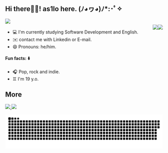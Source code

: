 ## Hi there👋🏻!  as1lo here.   (ﾉ◕ヮ◕)ﾉ*:･ﾟ✧
<img height="50cm" src="https://user-images.githubusercontent.com/99282105/159739835-eafdbd6d-d8dd-4bc9-86c7-a97f13e53ad2.png">
<div>
  <img align="right" heigh="5cm" src="https://media.giphy.com/media/H6PNB75ZvYUDZmREn3/giphy.gif">
</div>


<div>
  <img align="right" height="150cm" src="https://media.giphy.com/media/oOdlDgWuC7ZviN1pIQ/giphy.gif">
</div>

- 💻 I'm currently studying Software Development and English.
- ✉️ contact me with Linkedin or E-mail.
- 😄 Pronouns: he/him.

#### Fun facts: ⬇️
- 🎧 Pop, rock and indie.
- ♊ I'm 19 y.o.
## More

<div>
  <a href="https://br.linkedin.com/in/aislan-mota-719799234/en?trk=people-guest_people_search-card"><img src="https://img.shields.io/badge/LinkedIn-0077B5?style=for-the-badge&logo=linkedin&logoColor=white">
  <a href="aislanmota0@gmail.com"><img src="https://img.shields.io/badge/Gmail-D14836?style=for-the-badge&logo=gmail&logoColor=white">
        
       
</div>
   
![Snake animation](https://github.com/as1lo/as1lo/blob/output/github-contribution-grid-snake.svg)
